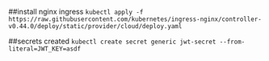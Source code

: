 ##install nginx ingress
`kubectl apply -f https://raw.githubusercontent.com/kubernetes/ingress-nginx/controller-v0.44.0/deploy/static/provider/cloud/deploy.yaml`

##secrets created
`kubectl create secret generic jwt-secret --from-literal=JWT_KEY=asdf`
